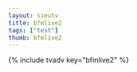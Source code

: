 ```yaml
--- 
layout: sieutv
title: bfmlive2
tags: ["test"]
thumb: bfmlive2
---
```

{% include tvadv key="bfmlive2" %}
